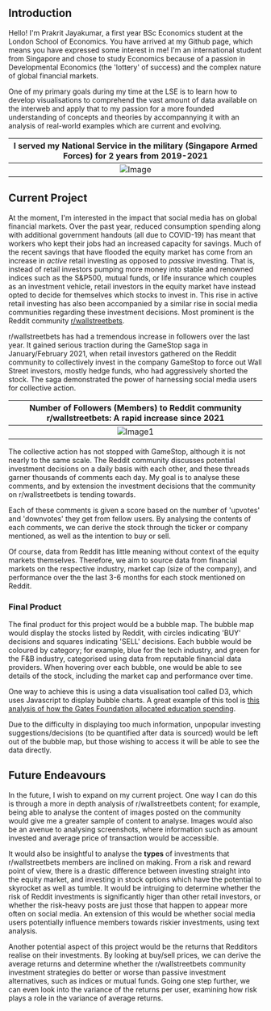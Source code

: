 ## Introduction

Hello! I'm Prakrit Jayakumar, a first year BSc Economics student at the London School of Economics. You have arrived at my Github page, which means you have expressed some interest in me! I'm an international student from Singapore and chose to study Economics because of a passion in Developmental Economics (the 'lottery' of success) and the complex nature of global financial markets.

One of my primary goals during my time at the LSE is to learn how to develop visualisations to comprehend the vast amount of data available on the interweb and apply that to my passion for a more founded understanding of concepts and theories by accompannying it with an analysis of real-world examples which are current and evolving.

|I served my National Service in the military (Singapore Armed Forces) for 2 years from 2019-2021|
|:--:|
|![Image](https://nextcloud.prakritj.com/apps/files_sharing/publicpreview/6x4rHATWZynqCTp?x=3828&y=1508&a=true&file=3f154a6d-9bfb-462c-98fa-f1a6920cf381.png&scalingup=0.png)| 

## Current Project

At the moment, I'm interested in the impact that social media has on global financial markets. Over the past year, reduced consumption spending along with additional government handouts (all due to COVID-19) has meant that workers who kept their jobs had an increased capacity for savings. Much of the recent savings that have flooded the equity market has come from an increase in _active_ retail investing as opposed to _passive_ investing. That is, instead of retail investors pumping more money into stable and renowned indices such as the S&P500, mutual funds, or life insurance which couples as an investment vehicle, retail investors in the equity market  have instead opted to decide for themselves which stocks to invest in. This rise in active retail investing has also been accompanied by a similar rise in social media communities regarding these investment decisions. Most prominent is the Reddit community [r/wallstreetbets](https://reddit.com/r/wallstreetbets). 

r/wallstreetbets has had a tremendous increase in followers over the last year. It gained serious traction during the GameStop saga in January/February 2021, when retail investors gathered on the Reddit community to collectively invest in the company GameStop to force out Wall Street investors, mostly hedge funds, who had aggressively shorted the stock. The saga demonstrated the power of harnessing social media users for collective action.

|Number of Followers (Members) to Reddit community r/wallstreetbets: A rapid increase since 2021|
|:--:| 
|![Image1](https://i.ibb.co/cx5jTqq/newplot.png)|

The collective action has not stopped with GameStop, although it is not nearly to the same scale. The Reddit community discusses potential investment decisions on a daily basis with each other, and these threads garner thousands of comments each day. My goal is to analyse these comments, and by extension the investment decisions that the community on r/wallstreetbets is tending towards.

Each of these comments is given a score based on the number of 'upvotes' and 'downvotes' they get from fellow users. By analysing the contents of each comments, we can derive the stock through the ticker or company  mentioned, as well as the intention to buy or sell.

Of course, data from Reddit has little meaning without context of the equity markets themselves. Therefore, we aim to source data from financial markets on the respective industry, market cap (size of the company), and performance over the the last 3-6 months for each stock mentioned on Reddit.

### Final Product

The final product for this project would be a bubble map. The bubble map would display the stocks listed by Reddit, with circles indicating 'BUY' decisions and squares indicating 'SELL' decisions. Each bubble would be coloured by category; for example, blue for the tech industry, and green for the F&B industry, categorised using data from reputable financial data providers. When hovering over each bubble, one would be able to see details of the stock, including the market cap and performance over time.

One way to achieve this is using a data visualisation tool called D3, which uses Javascript to display bubble charts. A great example of this tool is [this analysis of how the Gates Foundation allocated education spending](http://vallandingham.me/bubble_chart/).

Due to the difficulty in displaying too much information, unpopular investing suggestions/decisions (to be quantified after data is sourced) would be left out of the bubble map, but those wishing to access it will be able to see the data directly. 

## Future Endeavours

In the future, I wish to expand on my current project. One way I can do this is through a more in depth analysis of r/wallstreetbets content; for example, being able to analyse the content of images posted on the community would give me a greater sample of content to analyse. Images would also be an avenue to analysing screenshots, where information such as amount invested and average price of transaction would be accessible. 

It would also be insightful to analyse the **types** of investments that r/wallstreetbets members are inclined on making. From a risk and reward point of view, there is a drastic difference between investing straight into the equity market, and investing in stock options which have the potential to skyrocket as well as tumble. It would be intruiging to determine whether the risk of Reddit investments is significantly higer than other retail investors, or whether the risk-heavy posts are just those that happen to appear more often on social media. An extension of this would be whether social media users potentially influence members towards riskier investments, using text analysis. 

Another potential aspect of this project would be the returns that Redditors realise on their investments. By looking at buy/sell prices, we can derive the average returns and determine whether the r/wallstreetbets community investment strategies do better or worse than passive investment alternatives, such as indices or mutual funds. Going one step further, we can even look into the variance of the returns per user, examining how risk plays a role in the variance of average returns.

